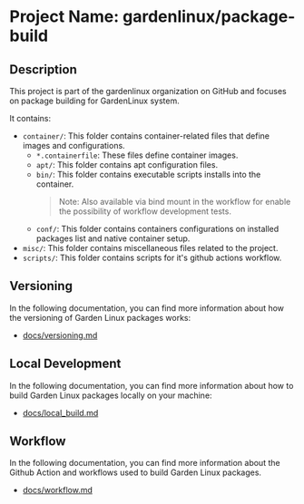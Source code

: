 # Project Name: gardenlinux/package-build

## Description
This project is part of the gardenlinux organization on GitHub and focuses on package building for GardenLinux system.

It contains:
- `container/`: This folder contains container-related files that define images and configurations.
  - `*.containerfile`: These files define container images.
  - `apt/`: This folder contains apt configuration files.
  - `bin/`: This folder contains executable scripts installs into the container. 
    > Note: Also available via bind mount in the workflow for enable the possibility of workflow development tests.
  - `conf/`: This folder contains containers configurations on installed packages list and native container setup.
- `misc/`: This folder contains miscellaneous files related to the project.
- `scripts/`: This folder contains scripts for it's github actions workflow.

## Versioning

In the following documentation, you can find more information about how the versioning of Garden Linux packages works:
* [docs/versioning.md](docs/versioning.md)

## Local Development

In the following documentation, you can find more information about how to build Garden Linux packages locally on your machine:
* [docs/local_build.md](docs/local_build.md)

## Workflow

In the following documentation, you can find more information about the Github Action and workflows used to build Garden Linux packages.
* [docs/workflow.md](docs/workflow.md)
